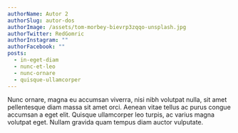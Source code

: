 ```yaml
---
authorName: Autor 2
authorSlug: autor-dos
authorImage: /assets/tom-morbey-bievrp3zqqo-unsplash.jpg
authorTwitter: RedGomric
authorInstagram: ""
authorFacebook: ""
posts:
  - in-eget-diam
  - nunc-et-leo
  - nunc-ornare
  - quisque-ullamcorper
---
```

Nunc ornare, magna eu accumsan viverra, nisi nibh volutpat nulla, sit amet pellentesque diam massa sit amet orci. Aenean vitae tellus ac purus congue accumsan a eget elit. Quisque ullamcorper leo turpis, ac varius magna volutpat eget. Nullam gravida quam tempus diam auctor vulputate.